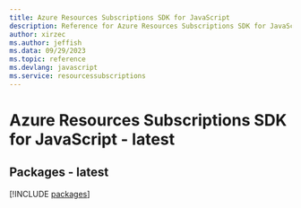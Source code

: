 ```yaml
---
title: Azure Resources Subscriptions SDK for JavaScript
description: Reference for Azure Resources Subscriptions SDK for JavaScript
author: xirzec
ms.author: jeffish
ms.data: 09/29/2023
ms.topic: reference
ms.devlang: javascript
ms.service: resourcessubscriptions
---
```

# Azure Resources Subscriptions SDK for JavaScript - latest
## Packages - latest
[!INCLUDE [packages](resources-subscriptions-index.md)]